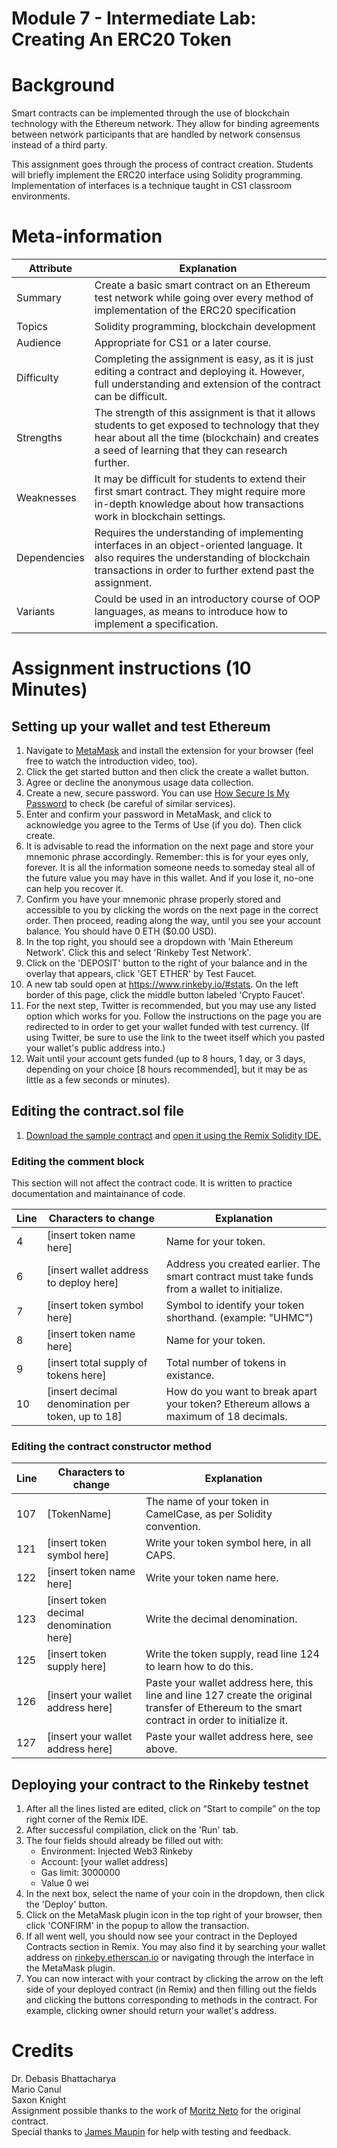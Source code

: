 Module 7 - Intermediate Lab: Creating An ERC20 Token
=======================
# Background
Smart contracts can be implemented through the use of blockchain technology with the Ethereum network. They allow for binding agreements between network participants that are handled by network consensus instead of a third party.

This assignment goes through the process of contract creation. Students will briefly implement the ERC20 interface using Solidity programming. Implementation of interfaces is a technique taught in CS1 classroom environments.

# Meta-information

| Attribute | Explanation |
| ------------- | ------------- |
| Summary | Create a basic smart contract on an Ethereum test network while going over every method of implementation of the ERC20 specification  |
| Topics | Solidity programming, blockchain development  |
| Audience | Appropriate for CS1 or a later course. |
| Difficulty | Completing the assignment is easy, as it is just editing a contract and deploying it. However, full understanding and extension of the contract can be difficult. |
| Strengths | The strength of this assignment is that it allows students to get exposed to technology that they hear about all the time (blockchain) and creates a seed of learning that they can research further. |
| Weaknesses | It may be difficult for students to extend their first smart contract. They might require more in-depth knowledge about how transactions work in blockchain settings. | 
| Dependencies | Requires the understanding of implementing interfaces in an object-oriented language. It also requires the understanding of blockchain transactions in order to further extend past the assignment. |
| Variants | Could be used in an introductory course of OOP languages, as means to introduce how to implement a specification. |

# Assignment instructions (10 Minutes)

## Setting up your wallet and test Ethereum
1. Navigate to [MetaMask](https://metamask.io/) and install the extension for your browser (feel free to watch the introduction video, too).
2. Click the get started button and then click the create a wallet button.
3. Agree or decline the anonymous usage data collection.
4. Create a new, secure password. You can use [How Secure Is My Password](https://howsecureismypassword.net/) to check (be careful of similar services).
5. Enter and confirm your password in MetaMask, and click to acknowledge you agree to the Terms of Use (if you do). Then click create.
6. It is advisable to read the information on the next page and store your mnemonic phrase accordingly. Remember: this is for your eyes only, forever. It is all the information someone needs to someday steal all of the future value you may have in this wallet. And if you lose it, no-one can help you recover it.
7. Confirm you have your mnemonic phrase properly stored and accessible to you by clicking the words on the next page in the correct order. Then proceed, reading along the way, until you see your account balance. You should have 0 ETH ($0.00 USD).
8. In the top right, you should see a dropdown with 'Main Ethereum Network'. Click this and select 'Rinkeby Test Network'.
9. Click on the 'DEPOSIT' button to the right of your balance and in the overlay that appears, click 'GET ETHER' by Test Faucet.
10. A new tab sould open at https://www.rinkeby.io/#stats. On the left border of this page, click the middle button labeled 'Crypto Faucet'.
11. For the next step, Twitter is recommended, but you may use any listed option which works for you. Follow the instructions on the page you are redirected to in order to get your wallet funded with test currency. (If using Twitter, be sure to use the link to the tweet itself which you pasted your wallet's public address into.)
12. Wait until your account gets funded (up to 8 hours, 1 day, or 3 days, depending on your choice \[8 hours recommended\], but it may be as little as a few seconds or minutes).

## Editing the contract.sol file
1. [Download the sample contract](contract.sol) and [open it using the Remix Solidity IDE.](https://remix.ethereum.org/)

### Editing the comment block
This section will not affect the contract code. It is written to practice documentation and maintainance of code. 

| Line | Characters to change | Explanation |
| --- | --- | --- |
| 4 | [insert token name here] | Name for your token. |
| 6 | [insert wallet address to deploy here] | Address you created earlier. The smart contract must take funds from a wallet to initialize. |
| 7 | [insert token symbol here] | Symbol to identify your token shorthand. (example: "UHMC") |
| 8 | [insert token name here] | Name for your token. |
| 9 | [insert total supply of tokens here] | Total number of tokens in existance. |
| 10 | [insert decimal denomination per token, up to 18] | How do you want to break apart your token? Ethereum allows a maximum of 18 decimals. |

### Editing the contract constructor method

| Line | Characters to change | Explanation |
| --- | --- | --- |
| 107 | [TokenName] | The name of your token in CamelCase, as per Solidity convention. |
| 121 | [insert token symbol here] | Write your token symbol here, in all CAPS. |
| 122 | [insert token name here] | Write your token name here. |
| 123 | [insert token decimal denomination here] | Write the decimal denomination. |
| 125 | [insert token supply here] | Write the token supply, read line 124 to learn how to do this. |
| 126 | [insert your wallet address here] | Paste your wallet address here, this line and line 127 create the original transfer of Ethereum to the smart contract in order to initialize it. |
| 127 | [insert your wallet address here] | Paste your wallet address here, see above. |

## Deploying your contract to the Rinkeby testnet
1. After all the lines listed are edited, click on “Start to compile” on the top right corner of the Remix IDE.
2. After successful compilation, click on the 'Run' tab.
3. The four fields should already be filled out with:
    * Environment: Injected Web3 Rinkeby
    * Account: \[your wallet address\]
    * Gas limit: 3000000
    * Value 0 wei
4. In the next box, select the name of your coin in the dropdown, then click the 'Deploy' button.
5. Click on the MetaMask plugin icon in the top right of your browser, then click 'CONFIRM' in the popup to allow the transaction.
6. If all went well, you should now see your contract in the Deployed Contracts section in Remix. You may also find it by searching your wallet address on [rinkeby.etherscan.io](https://rinkeby.etherscan.io/) or navigating through the interface in the MetaMask plugin.
7. You can now interact with your contract by clicking the arrow on the left side of your deployed contract (in Remix) and then filling out the fields and clicking the buttons corresponding to methods in the contract. For example, clicking owner should return your wallet's address.

# Credits
Dr. Debasis Bhattacharya  
Mario Canul  
Saxon Knight  
Assignment possible thanks to the work of [Moritz Neto](https://twitter.com/mrtzneto) for the original contract.  
Special thanks to [James Maupin](https://github.com/jmsMaupin1) for help with testing and feedback.  
